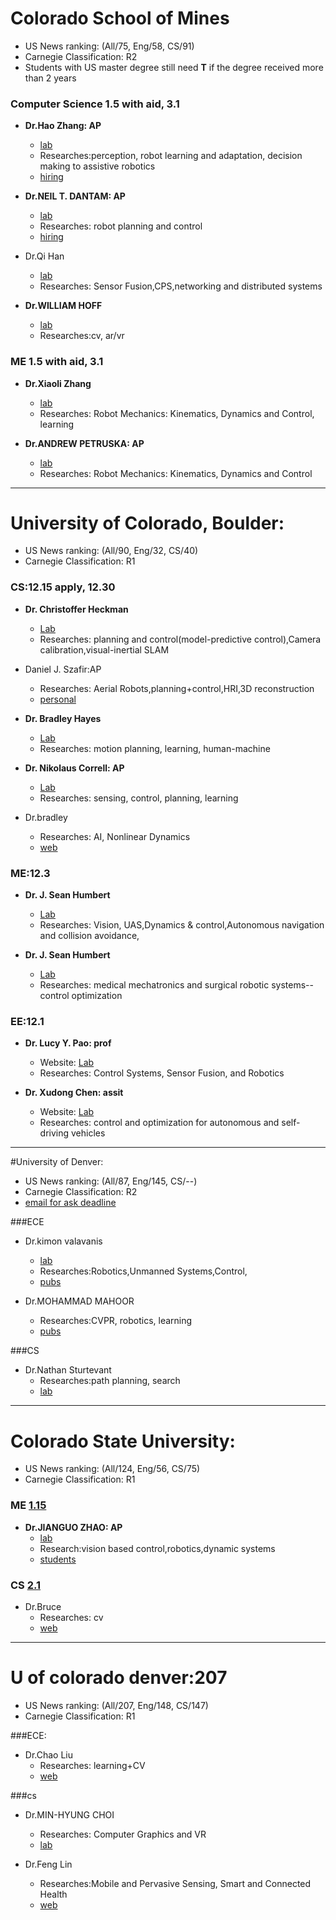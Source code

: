 # Colorado School of Mines
- US News ranking: (All/75, Eng/58, CS/91)
- Carnegie Classification: R2
- Students with US master degree still need **T** if the degree received more than 2 years

### Computer Science 1.5 with aid, 3.1
- **Dr.Hao Zhang: AP**  
    - [lab](https://inside.mines.edu/~hzhang/index.html#research)
    - Researches:perception, robot learning and adaptation, decision making to assistive robotics
    - [hiring](https://inside.mines.edu/~hzhang/index.html#research)

- **Dr.NEIL T. DANTAM: AP**
    - [lab](http://www.neil.dantam.name/)
    - Researches: robot planning and control 
    - [hiring](http://www.neil.dantam.name/)

- Dr.Qi Han
    - [lab](http://pecs.mines.edu/publications)
    - Researches: Sensor Fusion,CPS,networking and distributed systems

- **Dr.WILLIAM HOFF**
    - [lab](http://inside.mines.edu/~whoff/)
    - Researches:cv, ar/vr

### ME 1.5 with aid, 3.1
- **Dr.Xiaoli Zhang**
    - [lab](http://xzhanglab.mines.edu/)
    - Researches: Robot Mechanics: Kinematics, Dynamics and Control, learning

- **Dr.ANDREW PETRUSKA: AP**
    - [lab](http://robotics.mines.edu/People_1)
    - Researches: Robot Mechanics: Kinematics, Dynamics and Control

---

# University of Colorado, Boulder:
- US News ranking: (All/90, Eng/32, CS/40)
- Carnegie Classification: R1

### CS:12.15 apply, 12.30
- **Dr. Christoffer Heckman**
    - [Lab](http://www.ristoffer.ch/)
    - Researches: planning and control(model-predictive control),Camera calibration,visual-inertial SLAM

- Daniel J. Szafir:AP
    - Researches: Aerial Robots,planning+control,HRI,3D reconstruction
    - [personal](http://danszafir.com/)

- **Dr. Bradley Hayes**
    - [Lab](http://www.cairo-lab.com/)
    - Researches: motion planning, learning, human-machine

- **Dr. Nikolaus Correll: AP**
    - [Lab](http://correll.cs.colorado.edu/?page_id=3542)
    - Researches: sensing, control, planning, learning

- Dr.bradley
    + Researches: AI, Nonlinear Dynamics
    + [web](http://www.cs.colorado.edu/~lizb/Home.html)

### ME:12.3
- **Dr. J. Sean Humbert**
    - [Lab](http://www.boulderbprl.com/index.html)
    - Researches: Vision, UAS,Dynamics & control,Autonomous navigation and collision avoidance,

- **Dr. J. Sean Humbert**
    - [Lab](https://www.colorado.edu/lab/amtl/research)
    - Researches: medical mechatronics and surgical robotic systems-- control optimization

### EE:12.1

- **Dr. Lucy Y. Pao: prof**
    - Website: [Lab](http://ecee.colorado.edu/~pao/)
    - Researches:  Control Systems, Sensor Fusion, and Robotics

- **Dr. Xudong Chen: assit**
    - Website: [Lab](https://sites.google.com/site/cuboulderxdchen/home)
    - Researches: control and optimization for autonomous and self-driving vehicles

---

#University of Denver:
- US News ranking: (All/87, Eng/145, CS/--)
- Carnegie Classification: R2
- [email for ask deadline](https://www.du.edu/admission-aid/graduate/index.html)

###ECE
- Dr.kimon valavanis
    - [lab](https://ritchieschool.du.edu/kimon-valavanis/)
    - Researches:Robotics,Unmanned Systems,Control,
    - [pubs](https://scholar.google.com/citations?hl=en&user=-Lj2aHcAAAAJ&view_op=list_works&sortby=pubdate)

- Dr.MOHAMMAD MAHOOR
    - Researches:CVPR, robotics, learning
    - [pubs](http://mohammadmahoor.com/refereed-conference-papers/)

###CS
- Dr.Nathan Sturtevant
    - Researches:path planning, search
    - [lab](https://movingai.com/pubs.html)

---

# Colorado State University:
- US News ranking: (All/124, Eng/56, CS/75)
- Carnegie Classification: R1

### ME [1.15](http://graduateschool.colostate.edu/Programs/mechanical-engineering/mech-phd/)
- **Dr.JIANGUO ZHAO: AP**
    - [lab](http://www.engr.colostate.edu/~zhao/)
    - Research:vision based control,robotics,dynamic systems
    - [students](http://www.engr.colostate.edu/~zhao/opportunities/)

### CS [2.1](http://graduateschool.colostate.edu/Programs/computer-science/cpsc-phd/)
- Dr.Bruce
    - Researches: cv
    - [web](http://www.cs.colostate.edu/~draper/publications.php)

---

# U of colorado denver:207
- US News ranking: (All/207, Eng/148, CS/147)
- Carnegie Classification: R1

###ECE:
- Dr.Chao Liu
    - Researches: learning+CV
    - [web](http://www.ucdenver.edu/academics/colleges/Engineering/Programs/Electrical-Engineering/FacultyandStaff/Pages/ChaoLiu.aspx)

###cs
- Dr.MIN-HYUNG CHOI
    + Researches: Computer Graphics and VR
    + [lab](http://graphics.ucdenver.edu/minchoi.html)

- Dr.Feng Lin
    - Researches:Mobile and Pervasive Sensing, Smart and Connected Health
    - [web](http://cse.ucdenver.edu/~linfen/#Publications)


